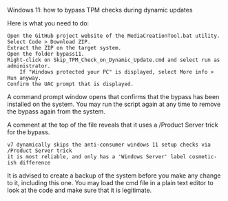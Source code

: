Windows 11: how to bypass TPM checks during dynamic updates

 
Here is what you need to do:

    Open the GitHub project website of the MediaCreationTool.bat utility.
    Select Code > Download ZIP.
    Extract the ZIP on the target system.
    Open the folder bypass11.
    Right-click on Skip_TPM_Check_on_Dynamic_Update.cmd and select run as administrator.
        If "Windows protected your PC" is displayed, select More info > Run anyway.
    Confirm the UAC prompt that is displayed.

A command prompt window opens that confirms that the bypass has been installed on the system. You may run the script again at any time to remove the bypass again from the system.

A comment at the top of the file reveals that it uses a /Product Server trick for the bypass.

    v7 dynamically skips the anti-consumer windows 11 setup checks via /Product Server trick
    it is most reliable, and only has a 'Windows Server' label cosmetic-ish difference

It is advised to create a backup of the system before you make any change to it, including this one. You may load the cmd file in a plain text editor to look at the code and make sure that it is legitimate.
